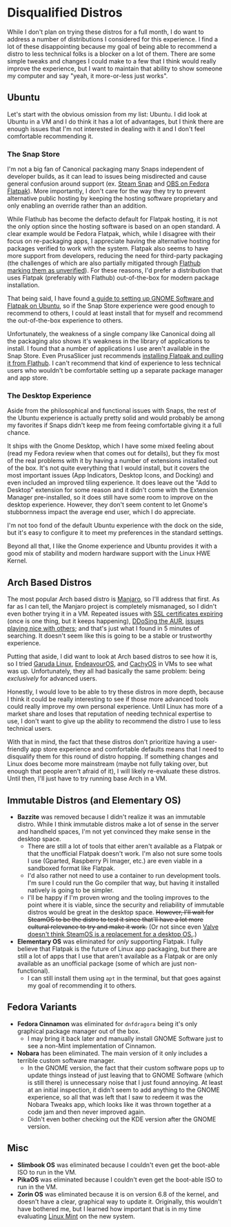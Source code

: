 # Disqualified Distros
While I don't plan on trying these distros for a full month, I do want to address a number of distributions I considered for this experience. I find a lot of these disappointing because my goal of being able to recommend a distro to less technical folks is a blocker on a lot of them. There are some simple tweaks and changes I could make to a few that I think would really improve the experience, but I want to maintain that ability to show someone my computer and say "yeah, it more-or-less just works".

## Ubuntu
Let's start with the obvious omission from my list: Ubuntu. I did look at Ubuntu in a VM and I do think it has a lot of advantages, but I think there are enough issues that I'm not interested in dealing with it and I don't feel comfortable recommending it.

### The Snap Store
I'm not a big fan of Canonical packaging many Snaps independent of developer builds, as it can lead to issues being misdirected and cause general confusion around support (ex. [Steam Snap](https://www.omgubuntu.co.uk/2024/01/valve-dont-recommend-ubuntu-steam-snap) and [OBS on Fedora Flatpak](https://gitlab.com/fedora/sigs/flatpak/fedora-flatpaks/-/issues/39)). More importantly, I don't care for the way they try to prevent alternative public hosting by keeping the hosting software proprietary and only enabling an override rather than an addition.

While Flathub has become the defacto default for Flatpak hosting, it is not the only option since the hosting software is based on an open standard. A clear example would be Fedora Flatpak, which, while I disagree with their focus on re-packaging apps, I appreciate having the alternative hosting for packages verified to work with the system. Flatpak also seems to have more support from developers, reducing the need for third-party packaging (the challenges of which are also partially mitigated through [Flathub marking them as unverified](https://docs.flathub.org/docs/for-users/verification)). For these reasons, I'd prefer a distribution that uses Flatpak (preferably with Flathub) out-of-the-box for modern package installation.

That being said, I have found [a guide to setting up GNOME Software and Flatpak on Ubuntu](https://www.howtogeek.com/how-and-why-to-install-flatpak-software-packages-on-ubuntu/), so if the Snap Store experience were good enough to recommend to others, I could at least install that for myself and recommend the out-of-the-box experience to others.

Unfortunately, the weakness of a single company like Canonical doing all the packaging also shows it's weakness in the library of applications to install. I found that a number of applications I use aren't available in the Snap Store. Even PrusaSlicer just recommends [installing Flatpak and pulling it from Flathub](https://help.prusa3d.com/article/install-prusaslicer_1903). I can't recommend that kind of experience to less technical users who wouldn't be comfortable setting up a separate package manager and app store.

### The Desktop Experience
Aside from the philosophical and functional issues with Snaps, the rest of the Ubuntu experience is actually pretty solid and would probably be among my favorites if Snaps didn't keep me from feeing comfortable giving it a full chance.

It ships with the Gnome Desktop, which I have some mixed feeling about (read my Fedora review when that comes out for details), but they fix most of the real problems with it by having a number of extensions installed out of the box. It's not quite everything that I would install, but it covers the most important issues (App Indicators, Desktop Icons, and Docking) and even included an improved tiling experience. It does leave out the "Add to Desktop" extension for some reason and it didn't come with the Extension Manager pre-installed, so it does still have some room to improve on the desktop experience. However, they don't seem content to let Gnome's stubbornness impact the average end user, which I do appreciate.

I'm not too fond of the default Ubuntu experience with the dock on the side, but it's easy to configure it to meet my preferences in the standard settings.

Beyond all that, I like the Gnome experience and Ubuntu provides it with a good mix of stability and modern hardware support with the Linux HWE Kernel.

## Arch Based Distros
The most popular Arch based distro is [Manjaro](https://manjaro.org/), so I'll address that first. As far as I can tell, the Manjaro project is completely mismanaged, so I didn't even bother trying it in a VM. Repeated issues with [SSL certificates expiring](https://forum.manjaro.org/t/software-manjaro-org-expired-certificate-again/119696) (once is one thing, but it keeps happening), [DDoSing the AUR](https://gitlab.manjaro.org/applications/pamac/-/issues/1017), [issues playing nice with others](https://blog.brixit.nl/why-i-left-pine64/); and that's just what I found in 5 minutes of searching. It doesn't seem like this is going to be a stable or trustworthy experience.

Putting that aside, I did want to look at Arch based distros to see how it is, so I tried [Garuda Linux](https://garudalinux.org/), [EndeavourOS](https://endeavouros.com/), and [CachyOS](https://cachyos.org/) in VMs to see what was up. Unfortunately, they all had basically the same problem: being *exclusively* for advanced users.

Honestly, I would love to be able to try these distros in more depth, because I think it could be really interesting to see if those more advanced tools could really improve my own personal experience. Until Linux has more of a market share and loses that reputation of needing technical expertise to use, I don't want to give up the ability to recommend the distro I use to less technical users.

With that in mind, the fact that these distros don't prioritize having a user-friendly app store experience and comfortable defaults means that I need to disqualify them for this round of distro hopping. If something changes and Linux does become more mainstream (maybe not fully taking over, but enough that people aren't afraid of it), I will likely re-evaluate these distros. Until then, I'll just have to try running base Arch in a VM.

## Immutable Distros (and Elementary OS)
* **Bazzite** was removed because I didn't realize it was an immutable distro. While I think immutable distros make a lot of sense in the server and handheld spaces, I'm not yet convinced they make sense in the desktop space.
  * There are still a lot of tools that either aren't available as a Flatpak or that the unofficial Flatpak doesn't work. I'm also not sure some tools I use (Gparted, Raspberry Pi Imager, etc.) are even viable in a sandboxed format like Flatpak.
  * I'd also rather not need to use a container to run development tools. I'm sure I could run the Go compiler that way, but having it installed natively is going to be simpler.
  * I'll be happy if I'm proven wrong and the tooling improves to the point where it is viable, since the security and reliability of immutable distros would be great in the desktop space. ~~However, I'll wait for SteamOS to be the distro to test it since that'll have a lot more cultural relevance to try and make it work.~~ (Or not since even [Valve doesn't think SteamOS is a replacement for a desktop OS.](https://store.steampowered.com/steamos/#:~:text=Users%20should%20not%20consider%20SteamOS%20as%20a%20replacement%20for%20their%20desktop%20operating%20system).)
* **Elementary OS** was eliminated for *only* supporting Flatpak. I fully believe that Flatpak is the future of Linux app packaging, but there are still a lot of apps that I use that aren't available as a Flatpak or are only available as an unofficial package (some of which are just non-functional).
  * I can still install them using `apt` in the terminal, but that goes against my goal of recommending it to others.

## Fedora Variants
* **Fedora Cinnamon** was eliminated for `dnfdragora` being it's only graphical package manager out of the box.
  * I may bring it back later and manually install GNOME Software just to see a non-Mint implementation of Cinnamon.
* **Nobara** has been eliminated. The main version of it only includes a terrible custom software manager.
  * In the GNOME version, the fact that their custom software pops up to update things instead of just leaving that to GNOME Software (which is still there) is unnecessary noise that I just found annoying. At least at an initial inspection, it didn't seem to add anything to the GNOME experience, so all that was left that I saw to redeem it was the Nobara Tweaks app, which looks like it was thrown together at a code jam and then never improved again.
  * Didn't even bother checking out the KDE version after the GNOME version.

## Misc
* **Slimbook OS** was eliminated because I couldn't even get the boot-able ISO to run in the VM.
* **PikaOS** was eliminated because I couldn't even get the boot-able ISO to run in the VM.
* **Zorin OS** was eliminated because it is on version 6.8 of the kernel, and doesn't have a clear, graphical way to update it. Originally, this wouldn't have bothered me, but I learned how important that is in my time evaluating [Linux Mint](/software/linux/distro-hopping-2025/mint?id=kernel-issues) on the new system.
